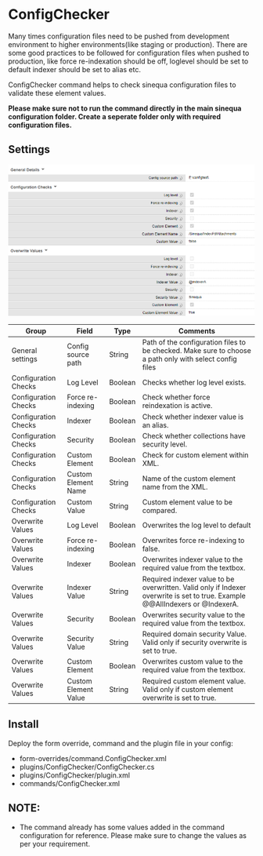 # ConfigChecker

Many times configuration files need to be pushed from development environment to higher environments(like staging or production).
There are some good practices to be followed for configuration files when pushed to production, like force re-indexation should be off, loglevel should be set to default indexer should be set to alias etc.

ConfigChecker command helps to check sinequa configuration files to validate these element values.

**Please make sure not to run the command directly in the main sinequa configuration folder. Create a seperate folder only with required configuration files.**

## Settings

![Form](doc/images/configCheckForm.png "Form")

| Group                | Field                | Type    | Comments                                                                                                                      |
| -------------------- | -------------------- | ------- | ----------------------------------------------------------------------------------------------------------------------------- |
| General settings     | Config source path   | String  | Path of the configuration files to be checked. Make sure to choose a path only with select config files                       |
| Configuration Checks | Log Level            | Boolean | Checks whether log level exists.                                                                                              |
| Configuration Checks | Force re-indexing    | Boolean | Check whether force reindexation is active.                                                                                   |
| Configuration Checks | Indexer              | Boolean | Check whether indexer value is an alias.                                                                                      |
| Configuration Checks | Security             | Boolean | Check whether collections have security level.                                                                                |
| Configuration Checks | Custom Element       | Boolean | Check for custom element within XML.                                                                                          |
| Configuration Checks | Custom Element Name  | String  | Name of the custom element name from the XML.                                                                                 |
| Configuration Checks | Custom Value         | String  | Custom element value to be compared.                                                                                          |
| Overwrite Values     | Log Level            | Boolean | Overwrites the log level to default                                                                                           |
| Overwrite Values     | Force re-indexing    | Boolean | Overwrites force re-indexing to false.                                                                                        |
| Overwrite Values     | Indexer              | Boolean | Overwrites indexer value to the required value from the textbox.                                                              |
| Overwrite Values     | Indexer Value        | String  | Required indexer value to be overwritten. Valid only if Indexer overwrite is set to true. Example @@AllIndexers or @IndexerA. |
| Overwrite Values     | Security             | Boolean | Overwrites security value to the required value from the textbox.                                                             |
| Overwrite Values     | Security Value       | String  | Required domain security Value. Valid only if security overwrite is set to true.                                              |
| Overwrite Values     | Custom Element       | Boolean | Overwrites custom value to the required value from the textbox.                                                               |
| Overwrite Values     | Custom Element Value | String  | Required custom element value. Valid only if custom element overwrite is set to true.                                         |

## Install

Deploy the form override, command and the plugin file in your config:

- form-overrides/command.ConfigChecker.xml
- plugins/ConfigChecker/ConfigChecker.cs
- plugins/ConfigChecker/plugin.xml
- commands/ConfigChecker.xml

## NOTE:

- The command already has some values added in the command configuration for reference. Please make sure to change the values as per your requirement.
